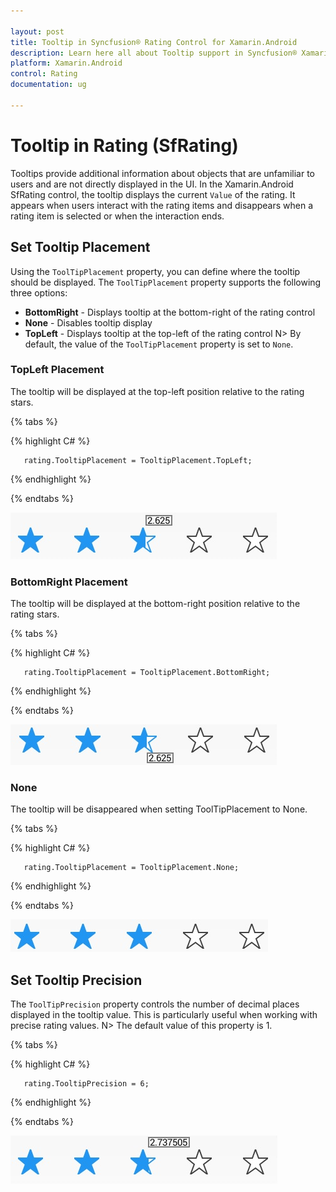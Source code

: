 ```yaml
---

layout: post
title: Tooltip in Syncfusion® Rating Control for Xamarin.Android
description: Learn here all about Tooltip support in Syncfusion® Xamarin.Android Rating (SfRating) control, its elements and more.
platform: Xamarin.Android
control: Rating
documentation: ug

---
```


# Tooltip in Rating (SfRating)

Tooltips provide additional information about objects that are unfamiliar to users and are not directly displayed in the UI. In the Xamarin.Android SfRating control, the tooltip displays the current `Value` of the rating. It appears when users interact with the rating items and disappears when a rating item is selected or when the interaction ends.

## Set Tooltip Placement

Using the `ToolTipPlacement` property, you can define where the tooltip should be displayed. The `ToolTipPlacement` property supports the following three options:

* **BottomRight** - Displays tooltip at the bottom-right of the rating control
* **None** - Disables tooltip display
* **TopLeft** - Displays tooltip at the top-left of the rating control
N> By default, the value of the `ToolTipPlacement` property is set to `None`.

### TopLeft Placement

The tooltip will be displayed at the top-left position relative to the rating stars.

{% tabs %}

{% highlight C# %}

	   rating.TooltipPlacement = TooltipPlacement.TopLeft;

{% endhighlight %}

{% endtabs %}

![Tooltip at Top-Left Position](images/leftTop.jpg)

### BottomRight Placement

The tooltip will be displayed at the bottom-right position relative to the rating stars.

{% tabs %}

{% highlight C# %}

	   rating.TooltipPlacement = TooltipPlacement.BottomRight;

{% endhighlight %}

{% endtabs %}

![Tooltip at bottom](images/rightBottom.jpg)

### None

The tooltip will be disappeared when setting ToolTipPlacement to None.

{% tabs %}

{% highlight C# %}

	   rating.TooltipPlacement = TooltipPlacement.None;

{% endhighlight %}

{% endtabs %}

![No Tooltip Display](images/null.jpg)

## Set Tooltip Precision

The `ToolTipPrecision` property controls the number of decimal places displayed in the tooltip value. This is particularly useful when working with precise rating values.
N> The default value of this property is 1. 

{% tabs %}

{% highlight C# %}

       rating.TooltipPrecision = 6;

{% endhighlight %}

{% endtabs %}

![Tooltip Precision](images/toolTipPrecision.jpg)

